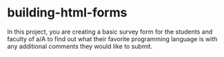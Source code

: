 # building-html-forms
In this project, you are creating a basic survey form for the students and faculty of a/A to find out what their favorite programming language is with any additional comments they would like to submit.
